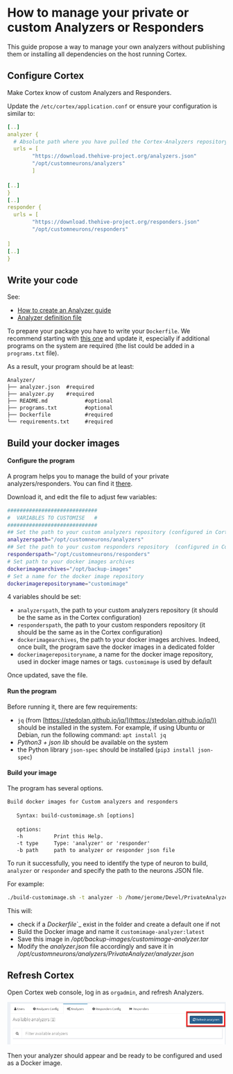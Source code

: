 # How to manage your private or custom Analyzers or Responders

This guide propose a way to manage your own analyzers without publishing them or installing all dependencies on the host running Cortex.


## Configure Cortex

Make Cortex know of custom Analyzers and Responders.

Update the `/etc/cortex/application.conf` or ensure your configuration is similar to:

```yaml
[..]
analyzer {
  # Absolute path where you have pulled the Cortex-Analyzers repository.
  urls = [
        "https://download.thehive-project.org/analyzers.json"
        "/opt/customneurons/analyzers"
        ]

[..]
}
[..]
responder { 
  urls = [
        "https://download.thehive-project.org/responders.json"
        "/opt/customneurons/responders"

]
[..]
}
```

## Write your code

See:

* [How to create an Analyzer guide](../dev_guides/how-to-create-an-analyzer.md)
* [Analyzer definition file](../dev_guides/analyzers_definition.md)

To prepare your package you have to write your `Dockerfile`. We recommend starting with [this one](https://github.com/TheHive-Project/Cortex-Analyzers/blob/master/utils/docker/Dockerfile_template) and update it, especially if additional programs on the system are required (the list could be added in a `programs.txt` file). 

As a result, your program should be at least:

```tree
Analyzer/
├── analyzer.json  #required
├── analyzer.py    #required
├── README.md            #optional
├── programs.txt         #optional
├── Dockerfile           #required
└── requirements.txt     #required
```


## Build your docker images


#### Configure the program

A program helps you to manage the build of your private analyzers/responders. You can find it [there](https://github.com/TheHive-Project/Cortex-Analyzers/blob/master/utils/docker/build-customimage.sh).

Download it, and edit the file to adjust few variables:

```bash
#############################
#  VARIABLES TO CUSTOMISE   #
############################# 
## Set the path to your custom analyzers repository (configured in Cortex)
analyzerspath="/opt/customneurons/analyzers"
## Set the path to your custom responders repository  (configured in Cortex)
responderspath="/opt/customneurons/responders"
# Set path to your docker images archives
dockerimagearchives="/opt/backup-images"
# Set a name for the docker image repository 
dockerimagerepositoryname="customimage"
```

4 variables should be set:

* `analyzerspath`, the path to your custom analyzers repository  (it should be the same as in the Cortex configuration)
* `responderspath`, the path to your custom responders repository  (it should be the same as in the Cortex configuration)
* `dockerimagearchives`, the path to your docker images archives. Indeed, once built, the program save the docker images in a dedicated folder
* `dockerimagerepositoryname`, a name for the docker image repository, used in docker image names or tags. `customimage` is used by default

Once updated, save the file.

#### Run the program

Before running it, there are few requirements:

* `jq` (from [https://stedolan.github.io/jq/](https://stedolan.github.io/jq/)) should be installed in the system. For example, if using Ubuntu or Debian, run the following command: `apt install jq`
* _Python3 + json lib_ should be available on the system
* the Python library `json-spec` should be installed (`pip3 install json-spec`)

#### Build your image

The program has several options.

```
Build docker images for Custom analyzers and responders
  
   Syntax: build-customimage.sh [options]
   
   options:
   -h          Print this Help.
   -t type     Type: 'analyzer' or 'responder' 
   -b path     path to analyzer or responder json file
```

To run it successfully, you need to identify the type of neuron to build, `analyzer` or `responder` and specify the path to the neurons JSON file.

For example:

```bash
./build-customimage.sh -t analyzer -b /home/jerome/Devel/PrivateAnalyzer/analyzer.json
```

This will:

* check if a _Dockerfile_`_ exist in the folder and create a default one if not
* Build the Docker image and name it `customimage-analyzer:latest`
* Save this image in _/opt/backup-images/customimage-analyzer.tar_
* Modify the _analyzer.json_ file accordingly and save it in _/opt/customneurons/analyzers/PrivateAnalyzer/analyzer.json_

## Refresh Cortex

Open Cortex web console, log in as `orgadmin`, and refresh Analyzers.

![](../images/cortex-refresh-analyzers.png)

Then your analyzer should appear and be ready to be configured and used as a Docker image.